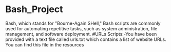 # Bash_Project
Bash, which stands for "Bourne-Again SHell,"
Bash scripts are commonly used for automating repetitive tasks, such as system administration, file management, and software deployment.
#URLs Scripts:-You have been provided with a text file called urls.txt which contains a list of
website URLs. You can find this file in the resources

